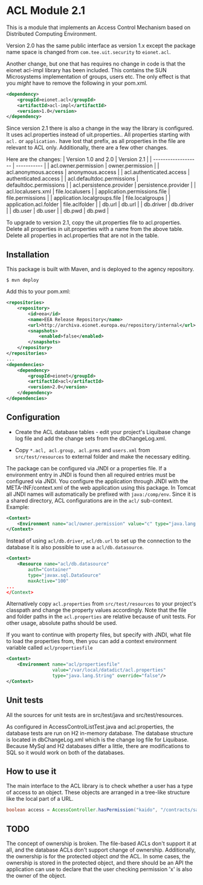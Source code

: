 ACL Module 2.1
==============

This is a module that implements an Access Control Mechanism based on Distributed Computing Environment.

Version 2.0 has the same public interface as version 1.x except the package name space is changed from `com.tee.uit.security` to `eionet.acl`.

Another change, but one that has requires no change in code is that the eionet acl-impl library has been included. This contains the SUN Microsystems implementation of groups, users etc. The only effect is that you _might_ have to remove the following in your pom.xml.
```xml
<dependency>
    <groupId>eionet.acl</groupId>
    <artifactId>acl-impl</artifactId>
    <version>1.0</version>
</dependency>
```

Since version 2.1 there is also a change in the way the library is configured.  It uses acl.properties instead of uit.properties.. All properties starting with `acl.` or `application.` have lost that prefix, as all properties in the file are relevant to ACL only. Additionally, there are a few other changes.

Here are the changes:
| Version 1.0 and 2.0          | Version 2.1 |
| -------------------          | ----------- |
| acl.owner.permission         | owner.permission |
| acl.anonymous.access         | anonymous.access |
| acl.authenticated.access     | authenticated.access |
| acl.defaultdoc.permissions   | defaultdoc.permissions |
| acl.persistence.provider     | persistence.provider |
| acl.localusers.xml           | file.localusers |
| application.permissions.file | file.permissions |
| application.localgroups.file | file.localgroups |
| application.acl.folder       | file.aclfolder |
| db.url                       | db.url |
| db.driver                    | db.driver |
| db.user                      | db.user |
| db.pwd                       | db.pwd |

To upgrade to version 2.1, copy the uit.properties file to acl.properties. Delete all properties in uit.properties with a name from the above table. Delete all properties in acl.properties that are not in the table.

Installation
------------
This package is built with Maven, and is deployed to the agency repository.
```
$ mvn deploy
```

Add this to your pom.xml:
```xml
<repositories>
    <repository>
        <id>eea</id>
        <name>EEA Release Repository</name>
        <url>http://archiva.eionet.europa.eu/repository/internal</url>
        <snapshots>
            <enabled>false</enabled>
        </snapshots>
    </repository>
</repositories>
...
<dependencies>
    <dependency>
        <groupId>eionet</groupId>
        <artifactId>acl</artifactId>
        <version>2.0</version>
    </dependency>
</dependencies>
```


Configuration
-------------
- Create the ACL database tables - edit your project's Liquibase change log file and add the change sets from the dbChangeLog.xml.

- Copy `*.acl, acl.group, acl.prms` and `users.xml` from `src/test/resources` to external folder and make the necessary editing.

The package can be configured via JNDI or a properties file. If a environment entry in JNDI is found then all required entries must be configured via JNDI. You configure the application through JNDI with the META-INF/context.xml of the web application using this package. In Tomcat all JNDI names will automatically be prefixed with `java:/comp/env`. Since it is a shared directory, ACL configurations are in the `acl/` sub-context. Example:

```xml
<Context>
    <Environment name="acl/owner.permission" value="c" type="java.lang.String" override="false"/>
</Context>
```
Instead of using `acl/db.driver`, `acl/db.url` to set up the connection to the database it is also possible to use a `acl/db.datasource`.

```xml
<Context>
    <Resource name="acl/db.datasource"
        auth="Container"
        type="javax.sql.DataSource"
        maxActive="100"
...
</Context>
```

Alternatively copy `acl.properties` from `src/test/resources` to your project's classpath and change the property values accordingly. Note that the file and folder paths in the `acl.properties` are relative because of unit tests. For other usage, absolute paths should be used.

If you want to continue with property files, but specify with JNDI, what file to load the properties from, then you can add a context environment variable called `acl/propertiesfile`
```xml
<Context>
    <Environment name="acl/propertiesfile"
                 value="/var/local/datadict/acl.properties"
                 type="java.lang.String" override="false"/>
</Context>
```

Unit tests
----------
All the sources for unit tests are in src/test/java and src/test/resources.

As configured in AccessControlListTest.java and acl.properties, the database tests are run on H2 in-memory database. The database structure
is located in dbChangeLog.xml which is the change log file for Liquibase. Because MySql and H2 databases differ a little, there are modifications
to SQL so it would work on both of the databases.

How to use it
-------------
The main interface to the ACL library is to check whether a user has a type of access to an object. These objects are arranged in a tree-like structure like the local part of a URL.

```java
boolean access = AccessController.hasPermission("kaido", "/contracts/sa55727" , "r");
```

TODO
----
The concept of ownership is broken. The file-based ACLs don't support it at all, and the database ACLs don't support change of ownership. Additionally, the ownership is for the protected object _and_ the ACL. In some cases, the ownership is stored in the protected object, and there should be an API the application can use to declare that the user checking permission 'x' is also the owner of the object.
